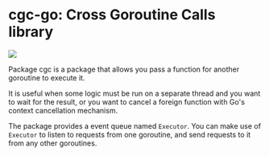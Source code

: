 # cgc-go: Cross Goroutine Calls library

[![](https://godoc.org/github.com/m13253/cgc-go?status.svg)](http://godoc.org/github.com/m13253/cgc-go)

Package cgc is a package that allows you pass a function for another goroutine
to execute it.

It is useful when some logic must be run on a separate thread and you want to
wait for the result, or you want to cancel a foreign function with Go's context
cancellation mechanism.

The package provides a event queue named `Executor`. You can make use of
`Executor` to listen to requests from one goroutine, and send requests to it
from any other goroutines.
